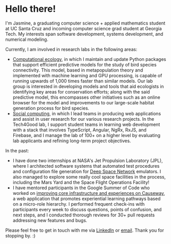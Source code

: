 # Hello there!

I'm Jasmine, a graduating computer science + applied mathematics student at UC Santa Cruz and incoming computer science grad student at Georgia Tech. My interests span software development, systems development, and numerical modeling.

Currently, I am involved in research labs in the following areas:

- [Computational ecology](https://ecoscape-earth.github.io/), in which I maintain and update Python packages that support efficient predictive models for the study of bird species connectivity. This model, based in metapopulation theory and implemented with machine learning and GPU processing, is capable of running upwards of 1,000 times faster than similar models. Our lab group is interested in developing models and tools that aid ecologists in identifying key areas for conservation efforts; along with the said predictive model, this encompasses other initiatives such as an online browser for the model and improvements to our large-scale habitat generation process for bird species.
- [Social computing](https://tech4good.soe.ucsc.edu/), in which I lead teams in producing web applications and assist in user research for our various research projects. In the Tech4Good lab, I support student teams in learning web development with a stack that involves TypeScript, Angular, NgRx, RxJS, and Firebase, and I manage the lab of 100+ on a higher level by evaluating lab applicants and refining long-term project objectives.

In the past:

- I have done two internships at NASA's Jet Propulsion Laboratory (JPL), where I architected software systems that automated test procedures and configuration file generation for [Deep Space Network](https://www.jpl.nasa.gov/missions/dsn/) emulators. I also managed to explore some really cool space facilities in the process, including the Mars Yard and the Space Flight Operations Facility!
- I have mentored participants in the Google Summer of Code who worked on [improving core infrastructure and experiences on Causeway](https://summerofcode.withgoogle.com/programs/2024/projects/wTxAXxEz), a web application that promotes experiential learning pathways based on a micro-role hierarchy. I performed frequent check-ins with participants every week to discuss questions, points of confusion, and next steps, and I conducted thorough reviews for 30+ pull requests addressing new features and bugs.

Please feel free to get in touch with me via [LinkedIn](https://www.linkedin.com/in/jasmine-tai-1b196421a) or [email](mailto:jasminecktai@gmail.com). Thank you for stopping by. :)
